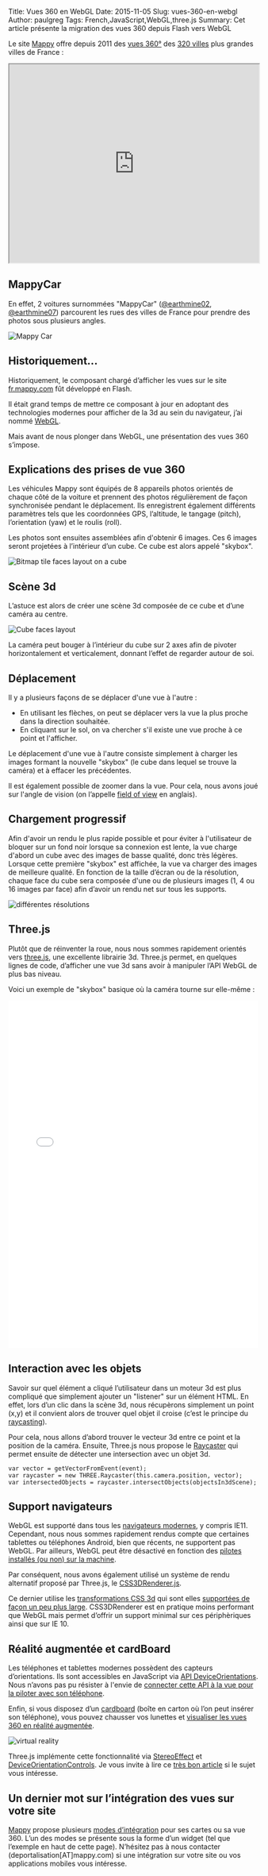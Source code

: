 Title: Vues 360 en WebGL
Date: 2015-11-05
Slug: vues-360-en-webgl
Author: paulgreg
Tags: French,JavaScript,WebGL,three.js
Summary: Cet article présente la migration des vues 360 depuis Flash vers WebGL

Le site [Mappy][24] offre depuis 2011 des [vues 360°][1] des [320 villes][16] plus grandes villes de France :

<iframe src="http://widgets.mappy.com/360view?key=techblog&lat=48.85369&lng=2.34821" width="100%" height="400" scrolling="no"></iframe>

## MappyCar

En effet, 2 voitures surnommées "MappyCar" ([@earthmine02][2], [@earthmine07][3]) parcourent les rues des villes de France pour prendre des photos sous plusieurs angles.

![Mappy Car](images/webgl/mappy-car.jpg)

## Historiquement...

Historiquement, le composant chargé d’afficher les vues sur le site [fr.mappy.com][24] fût développé en Flash.

Il était grand temps de mettre ce composant à jour en adoptant des technologies modernes pour afficher de la 3d au sein du navigateur, j’ai nommé [WebGL][4].

Mais avant de nous plonger dans WebGL, une présentation des vues 360 s’impose.

## Explications des prises de vue 360

Les véhicules Mappy sont équipés de 8 appareils photos orientés de chaque côté de la voiture et prennent des photos régulièrement de façon synchronisée pendant le déplacement.
Ils enregistrent également différents paramètres tels que les coordonnées GPS, l’altitude, le tangage (pitch), l’orientation (yaw) et le roulis (roll).

Les photos sont ensuites assemblées afin d'obtenir 6 images.
Ces 6 images seront projetées à l’intérieur d’un cube. Ce cube est alors appelé "skybox".

![Bitmap tile faces layout on a cube](images/panoramic_cube_01.png)

## Scène 3d

L’astuce est alors de créer une scène 3d composée de ce cube et d’une caméra au centre.

![Cube faces layout](images/panoramic_cube_02.png)

La caméra peut bouger à l’intérieur du cube sur 2 axes afin de pivoter horizontalement et verticalement, donnant l’effet de regarder autour de soi.

## Déplacement

Il y a plusieurs façons de se déplacer d'une vue à l'autre :

 - En utilisant les flèches, on peut se déplacer vers la vue la plus proche dans la direction souhaitée.
 - En cliquant sur le sol, on va chercher s'il existe une vue proche à ce point et l'afficher.

Le déplacement d'une vue à l'autre consiste simplement à charger les images formant la nouvelle "skybox" (le cube dans lequel se trouve la caméra) et à effacer les précédentes.

Il est également possible de zoomer dans la vue. Pour cela, nous avons joué sur l'angle de vision (on l’appelle [field of view][5] en anglais).

## Chargement progressif

Afin d'avoir un rendu le plus rapide possible et pour éviter à l'utilisateur de bloquer sur un fond noir lorsque sa connexion est lente, la vue charge d'abord un cube avec des images de basse qualité, donc très légères.
Lorsque cette première "skybox" est affichée, la vue va charger des images de meilleure qualité. En fonction de la taille d’écran ou de la résolution, chaque face du cube sera composée d'une ou de plusieurs images (1, 4 ou 16 images par face) afin d’avoir un rendu net sur tous les supports.

![différentes résolutions](images/panoramic_cube_03.png)

## Three.js

Plutôt que de réinventer la roue, nous nous sommes rapidement orientés vers [three.js][6], une excellente librairie 3d.
Three.js permet, en quelques lignes de code, d’afficher une vue 3d sans avoir à manipuler l’API WebGL de plus bas niveau.

Voici un exemple de "skybox" basique où la caméra tourne sur elle-même :

<iframe width="100%" height="700" src="//jsfiddle.net/053ng6gm/2/embedded/" allowfullscreen="allowfullscreen" frameborder="0"></iframe>


## Interaction avec les objets

Savoir sur quel élément a cliqué l’utilisateur dans un moteur 3d est plus compliqué que simplement ajouter un "listener" sur un élément HTML.
En effet, lors d’un clic dans la scène 3d, nous récupèrons simplement un point (x,y) et il convient alors de trouver quel objet il croise (c’est le principe du [raycasting][21]).

Pour cela, nous allons d’abord trouver le vecteur 3d entre ce point et la position de la caméra.
Ensuite, Three.js nous propose le [Raycaster][22] qui permet ensuite de détecter une intersection avec un objet 3d.

    var vector = getVectorFromEvent(event);
    var raycaster = new THREE.Raycaster(this.camera.position, vector);
    var intersectedObjects = raycaster.intersectObjects(objectsIn3dScene);


## Support navigateurs

WebGL est supporté dans tous les [navigateurs modernes][7], y compris IE11.
Cependant, nous nous sommes rapidement rendus compte que certaines tablettes ou téléphones Android, bien que récents, ne supportent pas WebGL.
Par ailleurs, WebGL peut être désactivé en fonction des [pilotes installés (ou non) sur la machine][17].

Par conséquent, nous avons également utilisé un système de rendu alternatif proposé par Three.js, le [CSS3DRenderer.js][18].

Ce dernier utilise les [transformations CSS 3d][8] qui sont elles [supportées de façon un peu plus large][8].
CSS3DRenderer est en pratique moins performant que WebGL mais permet d’offrir un support minimal sur ces périphèriques ainsi que sur IE 10.

## Réalité augmentée et cardBoard

Les téléphones et tablettes modernes possèdent des capteurs d’orientations.
Ils sont accessibles en JavaScript via [API DeviceOrientations][11].
Nous n’avons pas pu résister à l'envie de [connecter cette API à la vue pour la piloter avec son téléphone][12].

Enfin, si vous disposez d’un [cardboard][13] (boîte en carton où l’on peut insérer son téléphone), vous pouvez chausser vos lunettes et [visualiser les vues 360 en réalité augmentée][14].

![virtual reality](images/webgl/virtual-reality.png)

Three.js implémente cette fonctionnalité via [StereoEffect][19] et [DeviceOrientationControls][20]. Je vous invite à lire ce [très bon article][15] si le sujet vous intéresse.

## Un dernier mot sur l’intégration des vues sur votre site

[Mappy][24] propose plusieurs [modes d’intégration][23] pour ses cartes ou sa vue 360.
L’un des modes se présente sous la forme d’un widget (tel que l’exemple en haut de cette page).
N’hésitez pas à nous contacter (deportalisation[AT]mappy.com) si une intégration sur votre site ou vos applications mobiles vous intéresse.


  [1]: http://fr.mappy.com/#/436/M1/TSearch/Sparis/N1090.14493,12.34393,2.34821,48.85369/Z7/
  [2]: https://twitter.com/earthmine02
  [3]: https://twitter.com/earthmine07
  [4]: https://developer.mozilla.org/en-US/docs/Web/API/WebGL_API
  [5]: https://en.wikipedia.org/wiki/Field_of_view
  [6]: http://threejs.org/
  [7]: http://caniuse.com/#search=webgl
  [8]: https://developer.mozilla.org/en-US/docs/Web/CSS/transform
  [9]: http://caniuse.com/#feat=transforms3d
  [11]: https://developer.mozilla.org/en-US/docs/Web/API/Detecting_device_orientation
  [12]: http://cdn.rawgit.com/Mappy/mappy.github.io-source/7545ef6cc29d998935e3cc8b5697bf533b4d7349/content/resources/webgl/deviceorientation.html
  [13]: https://www.google.com/get/cardboard/
  [14]: http://cdn.rawgit.com/Mappy/mappy.github.io-source/7545ef6cc29d998935e3cc8b5697bf533b4d7349/content/resources/webgl/cardboard.html
  [15]: http://www.sitepoint.com/bringing-vr-to-web-google-cardboard-three-js/
  [16]: http://widgets.mappy.com/360view/documentation/#coverage
  [17]: https://www.khronos.org/webgl/wiki/BlacklistsAndWhitelists
  [18]: https://github.com/mrdoob/three.js/blob/master/examples/js/renderers/CSS3DRenderer.js
  [19]: https://github.com/mrdoob/three.js/blob/master/examples/js/effects/StereoEffect.js
  [20]: https://github.com/mrdoob/three.js/blob/master/examples/js/controls/DeviceOrientationControls.js
  [21]: https://fr.wikipedia.org/wiki/Raycasting
  [22]: https://github.com/mrdoob/three.js/blob/master/src/core/Raycaster.js
  [23]: http://corporate.mappy.com/faq/integrez-mappy/
  [24]: http://fr.mappy.com

